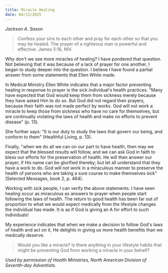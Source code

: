 ```yaml
---
title: Miracle Healing
date: 04/13/2025
---
```


_Jackson A. Saxon_

> <p></p>
> Confess your sins to each other and pray for each other so that you may be healed. The prayer of a righteous man is powerful and effective. James 5:16, NIV.

Why don't we see more miracles of healing? I have pondered that question. Not believing that it was because of a lack of prayer for one another, I began to study deeper into the question. I believe I have found a partial answer from some statements that Ellen White made.

In Medical Ministry Ellen White indicates that a major factor preventing healing in response to prayer is the sick individual's health practices. "Many have expected that God would keep them from sickness merely because they have asked Him to do so. But God did not regard their prayers, because their faith was not made perfect by works. God will not work a miracle to keep those from sickness who have no care for themselves, but are continually violating the laws of health and make no efforts to prevent disease" (p. 13).

She further says: "It is our duty to study the laws that govern our being, and conform to them" (Healthful Living, p. 13).

Finally, "when we do all we can on our part to have health, then may we expect that the blessed results will follow, and we can ask God in faith to bless our efforts for the preservation of health. He will then answer our prayer, if His name can be glorified thereby; but let all understand that they have a work to do. God will not work in a miraculous manner to preserve the health of persons who are taking a sure course to make themselves sick" (Selected Messages, book 2, p. 464).

Working with sick people, I can verify the above statements. I have seen healing occur as miraculous as answers to prayer when people start following the laws of health. The return to good health has been far out of proportion to what we would expect medically from the lifestyle changes the individual has made. It is as if God is giving an A for effort to such individuals!

My experience indicates that when we make a decision to follow God's laws of health and act on it, He delights in giving us more health benefits than we medically deserve.

> <callout></callout>
> Would you like a miracle? Is there anything in your lifestyle habits that might be preventing God from working a miracle in your behalf?

_Used by permission of Health Ministries, North American Division of Seventh-day Adventists._